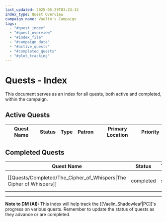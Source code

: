 ```yaml
---
last_updated: 2025-05-29T03:23:13
index_type: Quest Overview
campaign_name: Vaelin's Campaign
tags:
  - "#quest_index"
  - "#quest_overview"
  - "#index_file"
  - "#campaign_data"
  - "#active_quests"
  - "#completed_quests"
  - "#plot_tracking"
---
```

# Quests - Index

This document serves as an index for all quests, both active and completed, within the campaign.

## Active Quests

| Quest Name | Status | Type | Patron | Primary Location | Priority |
|---|---|---|---|---|---|


## Completed Quests

| Quest Name | Status | Type | Patron | Primary Location |
|---|---|---|---|---|
| [[Quests/Completed/The_Cipher_of_Whispers\|The Cipher of Whispers]] | completed | side | [[Characters/NPCs/Elaris\|Elaris]] | [[Characters/NPCs/Silas_Inkfinger\|Silas "Inkfinger"]]\'s bookstore in the Noble District |

---
**Note to DM (AI):** This index will help track the [[Vaelin_Shadowleaf|PC]]'s progress on various quests. Remember to update the status of quests as they advance or are completed.